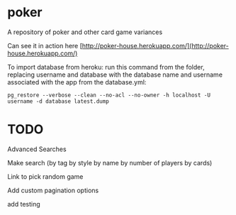 poker
=====

A repository of poker and other card game variances

Can see it in action here [http://poker-house.herokuapp.com/](http://poker-house.herokuapp.com/)


To import database from heroku: run this command from the folder, replacing username and database with the database name and username associated with the app from the database.yml:

    pg_restore --verbose --clean --no-acl --no-owner -h localhost -U username -d database latest.dump


TODO
========
Advanced Searches

Make search (by tag
							by style
							by name
							by number of players
							by cards)
							
Link to pick random game

Add custom pagination options

add testing